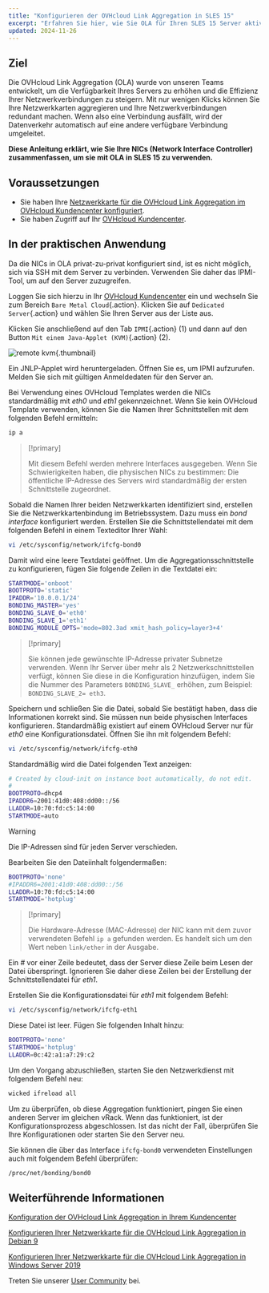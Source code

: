 ```yaml
---
title: "Konfigurieren der OVHcloud Link Aggregation in SLES 15"
excerpt: "Erfahren Sie hier, wie Sie OLA für Ihren SLES 15 Server aktivieren"
updated: 2024-11-26
---
```


## Ziel

Die OVHcloud Link Aggregation (OLA) wurde von unseren Teams entwickelt, um die Verfügbarkeit Ihres Servers zu erhöhen und die Effizienz Ihrer Netzwerkverbindungen zu steigern. Mit nur wenigen Klicks können Sie Ihre Netzwerkkarten aggregieren und Ihre Netzwerkverbindungen redundant machen. Wenn also eine Verbindung ausfällt, wird der Datenverkehr automatisch auf eine andere verfügbare Verbindung umgeleitet.<br>

**Diese Anleitung erklärt, wie Sie Ihre NICs (Network Interface Controller) zusammenfassen, um sie mit OLA in SLES 15 zu verwenden.**

## Voraussetzungen

- Sie haben Ihre [Netzwerkkarte für die OVHcloud Link Aggregation im OVHcloud Kundencenter konfiguriert](/pages/bare_metal_cloud/dedicated_servers/ola-enable-manager).
- Sie haben Zugriff auf Ihr [OVHcloud Kundencenter](/links/manager).

## In der praktischen Anwendung

Da die NICs in OLA privat-zu-privat konfiguriert sind, ist es nicht möglich, sich via SSH mit dem Server zu verbinden. Verwenden Sie daher das IPMI-Tool, um auf den Server zuzugreifen.

Loggen Sie sich hierzu in Ihr [OVHcloud Kundencenter](/links/manager) ein und wechseln Sie zum Bereich `Bare Metal Cloud`{.action}. Klicken Sie auf `Dedicated Server`{.action} und wählen Sie Ihren Server aus der Liste aus.

Klicken Sie anschließend auf den Tab `IPMI`{.action} (1) und dann auf den Button `Mit einem Java-Applet (KVM)`{.action} (2).

![remote kvm](images/remote_kvm2022.png){.thumbnail}

Ein JNLP-Applet wird heruntergeladen. Öffnen Sie es, um IPMI aufzurufen. Melden Sie sich mit gültigen Anmeldedaten für den Server an.

Bei Verwendung eines OVHcloud Templates werden die NICs standardmäßig mit *eth0* und *eth1* gekennzeichnet. Wenn Sie kein OVHcloud Template verwenden, können Sie die Namen Ihrer Schnittstellen mit dem folgenden Befehl ermitteln:

```bash
ip a
```

> [!primary]
>
> Mit diesem Befehl werden mehrere Interfaces ausgegeben. Wenn Sie Schwierigkeiten haben, die physischen NICs zu bestimmen: Die öffentliche IP-Adresse des Servers wird standardmäßig der ersten Schnittstelle zugeordnet.
>

Sobald die Namen Ihrer beiden Netzwerkkarten identifiziert sind, erstellen Sie die Netzwerkkartenbindung im Betriebssystem. Dazu muss ein *bond interface* konfiguriert werden. Erstellen Sie die Schnittstellendatei mit dem folgenden Befehl in einem Texteditor Ihrer Wahl:

```bash
vi /etc/sysconfig/network/ifcfg-bond0
```

Damit wird eine leere Textdatei geöffnet. Um die Aggregationsschnittstelle zu konfigurieren, fügen Sie folgende Zeilen in die Textdatei ein:

```bash
STARTMODE='onboot'
BOOTPROTO='static'
IPADDR='10.0.0.1/24'
BONDING_MASTER='yes'
BONDING_SLAVE_0='eth0'
BONDING_SLAVE_1='eth1'
BONDING_MODULE_OPTS='mode=802.3ad xmit_hash_policy=layer3+4'
```

> [!primary]
>
> Sie können jede gewünschte IP-Adresse privater Subnetze verwenden.
> Wenn Ihr Server über mehr als 2 Netzwerkschnittstellen verfügt, können Sie diese in die Konfiguration hinzufügen, indem Sie die Nummer des Parameters `BONDING_SLAVE_` erhöhen, zum Beispiel: `BONDING_SLAVE_2= eth3`.
>

Speichern und schließen Sie die Datei, sobald Sie bestätigt haben, dass die Informationen korrekt sind. Sie müssen nun beide physischen Interfaces konfigurieren. Standardmäßig existiert auf einem OVHcloud Server nur für *eth0* eine Konfigurationsdatei. Öffnen Sie ihn mit folgendem Befehl:

```bash
vi /etc/sysconfig/network/ifcfg-eth0
```

Standardmäßig wird die Datei folgenden Text anzeigen:

```bash
# Created by cloud-init on instance boot automatically, do not edit.
#
BOOTPROTO=dhcp4
IPADDR6=2001:41d0:408:dd00::/56
LLADDR=10:70:fd:c5:14:00
STARTMODE=auto
```

> [!warning]
>
> Die IP-Adressen sind für jeden Server verschieden.
>

Bearbeiten Sie den Dateiinhalt folgendermaßen:

```bash
BOOTPROTO='none'
#IPADDR6=2001:41d0:408:dd00::/56
LLADDR=10:70:fd:c5:14:00
STARTMODE='hotplug'
```

> [!primary]
>
> Die Hardware-Adresse (MAC-Adresse) der NIC kann mit dem zuvor verwendeten Befehl `ip a` gefunden werden. Es handelt sich um den Wert neben `link/ether` in der Ausgabe.
>

Ein *#* vor einer Zeile bedeutet, dass der Server diese Zeile beim Lesen der Datei überspringt. Ignorieren Sie daher diese Zeilen bei der Erstellung der Schnittstellendatei für *eth1*.

Erstellen Sie die Konfigurationsdatei für *eth1* mit folgendem Befehl:

```bash
vi /etc/sysconfig/network/ifcfg-eth1
```

Diese Datei ist leer. Fügen Sie folgenden Inhalt hinzu:

```bash
BOOTPROTO='none'
STARTMODE='hotplug'
LLADDR=0c:42:a1:a7:29:c2
```

Um den Vorgang abzuschließen, starten Sie den Netzwerkdienst mit folgendem Befehl neu:

```bash
wicked ifreload all
```

Um zu überprüfen, ob diese Aggregation funktioniert, pingen Sie einen anderen Server im gleichen vRack. Wenn das funktioniert, ist der Konfigurationsprozess abgeschlossen. Ist das nicht der Fall, überprüfen Sie Ihre Konfigurationen oder starten Sie den Server neu.

Sie können die über das Interface `ifcfg-bond0` verwendeten Einstellungen auch mit folgendem Befehl überprüfen:

```bash
/proc/net/bonding/bond0
```

## Weiterführende Informationen

[Konfiguration der OVHcloud Link Aggregation in Ihrem Kundencenter](/pages/bare_metal_cloud/dedicated_servers/ola-enable-manager)

[Konfigurieren Ihrer Netzwerkkarte für die OVHcloud Link Aggregation in Debian 9](/pages/bare_metal_cloud/dedicated_servers/ola-enable-debian9)

[Konfigurieren Ihrer Netzwerkkarte für die OVHcloud Link Aggregation in Windows Server 2019](/pages/bare_metal_cloud/dedicated_servers/ola-enable-w2k19)

Treten Sie unserer [User Community](/links/community) bei.